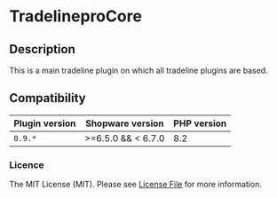 # TradelineproCore

## Description

This is a main tradeline plugin on which all tradeline plugins are based.

## Compatibility

| Plugin version | Shopware version     | PHP version | 
|----------------|----------------------|-------------|
| `0.9.*`        | >=6.5.0 && < 6.7.0   | 8.2         |


### Licence
The MIT License (MIT). Please see [License File](LICENSE) for more information.
